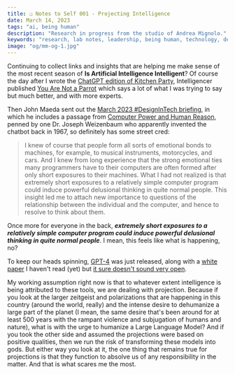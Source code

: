 ```yaml
---
title: ❏ Notes to Self 001 - Projecting Intelligence
date: March 14, 2023
tags: "ai, being human"
description: "Research in progress from the studio of Andrea Mignolo."
keywords: "research, lab notes, leadership, being human, technology, design, cosmology, worlding"
image: "og/mm-og-1.jpg"
---
```


Continuing to collect links and insights that are helping me make sense of the most recent season of **Is Artificial Intelligence Intelligent**? Of course the day after I wrote the [ChatGPT edition of Kitchen Party](../../kp/005), Intelligencer published [You Are Not a Parrot](https://nymag.com/intelligencer/article/ai-artificial-intelligence-chatbots-emily-m-bender.html) which says a lot of what I was trying to say but much better, and with more experts.

Then John Maeda sent out the [March 2023 #DesignInTech briefing](https://www.linkedin.com/pulse/simons-scissors-weizenbaums-wisdom-nicholas-dr-john-maeda/), in which he includes a passage from [Computer Power and Human Reason](http://blogs.evergreen.edu/cpat/files/2013/05/Computer-Power-and-Human-Reason.pdf), penned by one Dr. Joseph Weizenbaum who apparently invented the chatbot back in 1967, so definitely has some street cred:

> I knew of course that people form all sorts of emotional bonds to machines, for example, to musical instruments, motorcycles, and cars. And I knew from long experience that the strong emotional ties many programmers have to their computers are often formed after only short exposures to their machines. What I had not realized is that extremely short exposures to a relatively simple computer program could induce powerful delusional thinking in quite normal people.
This insight led me to attach new importance to questions of the relationship between the individual and the computer, and hence to resolve to think about them.

Once more for everyone in the back, **_extremely short exposures to a relatively simple computer program could induce powerful delusional thinking in quite normal people_**. I mean, this feels like what is happening, no?

To keep our heads spinning, [GPT-4](https://openai.com/research/gpt-4) was just released, along with a [white paper](https://arxiv.org/abs/2303.08774) I haven't read (yet) but [it sure doesn't sound very open](https://twitter.com/emilymbender/status/1636089802260111360).

My working assumption right now is that to whatever extent intelligence is being attributed to these tools, we are dealing with projection. Because if you look at the larger zeitgeist and polarizations that are happening in this country (around the world, really) and the intense desire to dehumanize a large part of the planet (I mean, the same desire that's been around for at least 500 years with the rampant violence and subjugation of humans and nature), what is with the urge to humanize a Large Language Model? And if you took the other side and assumed the projections were based on positive qualities, then we run the risk of transforming these models into gods. But either way you look at it, the one thing that remains true for projections is that they function to absolve us of any responsibility in the matter. And that is what scares me the most. 

